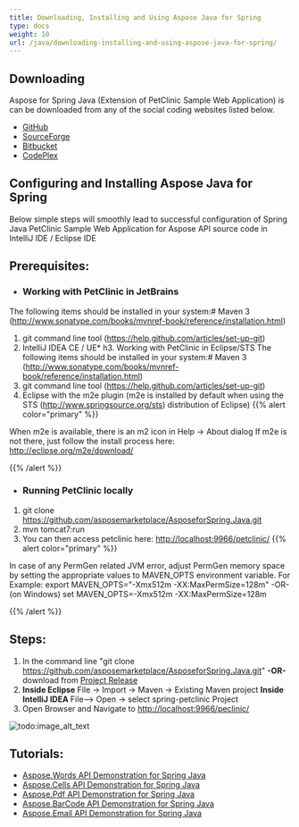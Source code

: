 ```yaml
---
title: Downloading, Installing and Using Aspose Java for Spring
type: docs
weight: 10
url: /java/downloading-installing-and-using-aspose-java-for-spring/
---
```


## **Downloading**
Aspose for Spring Java (Extension of PetClinic Sample Web Application) is can be downloaded from any of the social coding websites listed below.

- [GitHub](http://goo.gl/LbNCfy)
- [SourceForge](http://goo.gl/k9rEgC)
- [Bitbucket](http://goo.gl/vJyN3o)
- [CodePlex](http://goo.gl/PEyuIB)
## **Configuring and Installing Aspose Java for Spring**
Below simple steps will smoothly lead to successful configuration of Spring Java PetClinic Sample Web Application for Aspose API source code in IntelliJ IDE / Eclipse IDE
## **Prerequisites:**
- ### **Working with PetClinic in JetBrains**
The following items should be installed in your system:# Maven 3 (<http://www.sonatype.com/books/mvnref-book/reference/installation.html>)

1. git command line tool (<https://help.github.com/articles/set-up-git>)
1. IntelliJ IDEA CE / UE* h3. Working with PetClinic in Eclipse/STS
   The following items should be installed in your system:# Maven 3 (<http://www.sonatype.com/books/mvnref-book/reference/installation.html>)
1. git command line tool (<https://help.github.com/articles/set-up-git>)
1. Eclipse with the m2e plugin (m2e is installed by default when using the STS (<http://www.springsource.org/sts>) distribution of Eclipse) {{% alert color="primary" %}} 

When m2e is available, there is an m2 icon in Help -> About dialog
If m2e is not there, just follow the install process here: <http://eclipse.org/m2e/download/>

{{% /alert %}}
- ### **Running PetClinic locally**
1. git clone <https://github.com/asposemarketplace/AsposeforSpring.Java.git>
1. mvn tomcat7:run
1. You can then access petclinic here: <http://localhost:9966/petclinic/> {{% alert color="primary" %}} 

In case of any PermGen related JVM error, adjust PermGen memory space by setting the appropriate values to MAVEN_OPTS environment variable. 
For Example: 
export MAVEN_OPTS="-Xmx512m -XX:MaxPermSize=128m" 
-OR- 
(on Windows) 
set MAVEN_OPTS=-Xmx512m -XX:MaxPermSize=128m

{{% /alert %}}
## **Steps:**
1. In the command line
   "git clone <https://github.com/asposemarketplace/AsposeforSpring.Java.git>"
   **-OR-** 
   download from [Project Release](https://asposespringjava.codeplex.com/releases/view/133154)
1. **Inside Eclipse** 
   File -> Import -> Maven -> Existing Maven project
   **Inside IntelliJ IDEA** 
   File--> Open -> select spring-petclinic Project
1. Open Browser and Navigate to <http://localhost:9966/peclinic/>



![todo:image_alt_text](http://i.imgur.com/iYcyGwP.png)
## **Tutorials:**
- [Aspose.Words API Demonstration for Spring Java](/total/java/aspose-words-api-demonstration-for-spring-java-html/)
- [Aspose.Cells API Demonstration for Spring Java](/total/java/aspose-cells-api-demonstration-for-spring-java-html/)
- [Aspose.Pdf API Demonstration for Spring Java](/total/java/aspose-pdf-api-demonstration-for-spring-java-html/)
- [Aspose.BarCode API Demonstration for Spring Java](/total/java/aspose-barcode-api-demonstration-for-spring-java-html/)
- [Aspose.Email API Demonstration for Spring Java](/total/java/aspose-email-api-demonstration-for-spring-java-html/)
